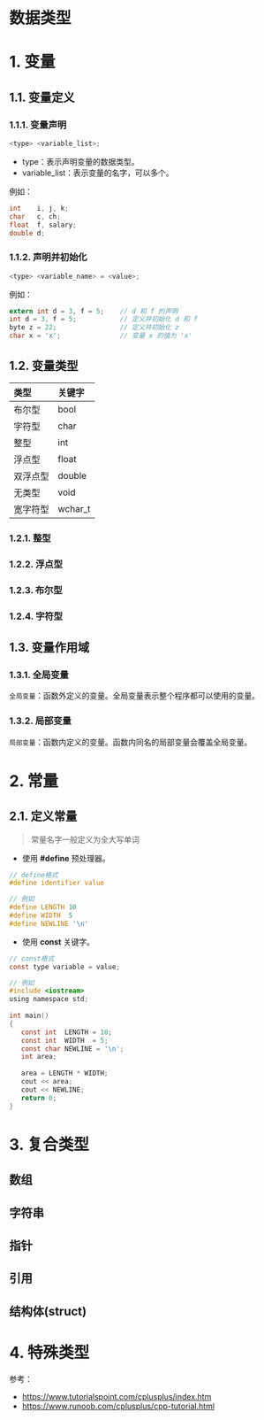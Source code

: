 # 数据类型

# 1. 变量

## 1.1. 变量定义

### 1.1.1. 变量声明

```c
<type> <variable_list>;
```

- type：表示声明变量的数据类型。
- variable_list：表示变量的名字，可以多个。

例如：

```c
int    i, j, k;
char   c, ch;
float  f, salary;
double d;
```

### 1.1.2. 声明并初始化

```c
<type> <variable_name> = <value>;
```

例如：

```c
extern int d = 3, f = 5;    // d 和 f 的声明 
int d = 3, f = 5;           // 定义并初始化 d 和 f
byte z = 22;                // 定义并初始化 z
char x = 'x';               // 变量 x 的值为 'x'
```

## 1.2. 变量类型

| 类型     | 关键字  |
| :------- | :------ |
| 布尔型   | bool    |
| 字符型   | char    |
| 整型     | int     |
| 浮点型   | float   |
| 双浮点型 | double  |
| 无类型   | void    |
| 宽字符型 | wchar_t |

### 1.2.1. 整型

### 1.2.2. 浮点型

### 1.2.3. 布尔型

### 1.2.4. 字符型

## 1.3. 变量作用域

### 1.3.1. 全局变量

`全局变量`：函数外定义的变量。全局变量表示整个程序都可以使用的变量。

### 1.3.2. 局部变量

`局部变量`：函数内定义的变量。函数内同名的局部变量会覆盖全局变量。

# 2. 常量

## 2.1. 定义常量

> 常量名字一般定义为全大写单词

- 使用 **#define** 预处理器。

```c
// define格式
#define identifier value

// 例如
#define LENGTH 10   
#define WIDTH  5
#define NEWLINE '\n'
```

- 使用 **const** 关键字。

```c
// const格式
const type variable = value;

// 例如
#include <iostream>
using namespace std;
 
int main()
{
   const int  LENGTH = 10;
   const int  WIDTH  = 5;
   const char NEWLINE = '\n';
   int area;  
   
   area = LENGTH * WIDTH;
   cout << area;
   cout << NEWLINE;
   return 0;
}
```

# 3. 复合类型

## 数组



## 字符串



## 指针



## 引用



## 结构体(struct)



# 4. 特殊类型





参考：

- https://www.tutorialspoint.com/cplusplus/index.htm
- https://www.runoob.com/cplusplus/cpp-tutorial.html